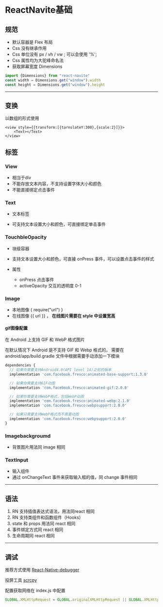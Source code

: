 # ReactNavite基础

## 规范

- 默认容器是 Flex 布局
- Css 没有继承作用
- Css 单位没有 px / vh / vw ; 可以会使用 '%';
- Css 属性均为大驼峰命名法
- 获取屏幕宽度 Dimensions

```javascript
import {Dimensions} from "react-navite"
const width = Dimensions.get("window").width
const height = Dimensions.get("window").height
```

---

## 变换

以数组的形式使用

```react
<view style={{transform:[{tarnslateY:300},{scale:2}]}}>
	<Text></Text>
</view>
```

## 标签

### View

- 相当于div
- 不能存放文本内容，不支持设置字体大小和颜色
- 不能直接绑定点击事件

### Text

- 文本标签

- 可支持文本设置大小和颜色，可直接绑定单击事件


### TouchbleOpacity

- 块级容器
- 支持文本设置大小和颜色，可直接 onPress 事件，可以设置点击事件的样式
- 属性

  - onPress 点击事件
  - activeOpacity 交互的透明度 0-1

### Image

- 本地图像 { require("url") }
- 在线图像 {{ url }} ， **在线图片需要在 style 中设置宽高**

#### gif图像配置

在 Android 上支持 GIF 和 WebP 格式图片

在默认情况下 Android 是不支持 GIF 和 Webp 格式的， 需要在 android/app/build.gradle 文件中根据需要手动添加一下模块

```javascript
dependencies {
  // 如果你需要支持Android4.0(API level 14)之前的版本
  implementation 'com.facebook.fresco:animated-base-support:1.3.0'

  // 如果你需要支持GIF动图
  implementation 'com.facebook.fresco:animated-gif:2.0.0'

  // 如果你需要支持WebP格式，包括WebP动图
  implementation 'com.facebook.fresco:animated-webp:2.1.0'
  implementation 'com.facebook.fresco:webpsupport:2.0.0'

  // 如果只需要支持WebP格式而不需要动图
  implementation 'com.facebook.fresco:webpsupport:2.0.0'
}
```

### Imagebackgroumd

- 背景图片用法同 image 相同

### TextInput  

- 输入组件
- 通过 onChangeText 事件来获取输入框的值，同 change 事件相同

---

## 语法

1.  RN 支持插值表达式语法，用法同react 相同
2.  RN  支持类组件和函数组件（Hooks）
3. state 和 props 用法同 react 相同
4. 事件绑定方式同 react 相同
5. 生命周期同 react 相同

---

## 调试

推荐方式使用  [React-Native-debugger](https://github.com/jhen0409/react-native-debugger/releases)

投屏工具 [scrcpy](https://gitcode.net/mirrors/Genymobile/scrcpy?utm_source=csdn_github_accelerator)

 配置获取网络在 index.js 中配置

```javascript
GLOBAL.XMLHttpRequest = GLOBAL.originalXMLHttpRequest || GLOBAL.XMLHttpRequest
```



  

  
